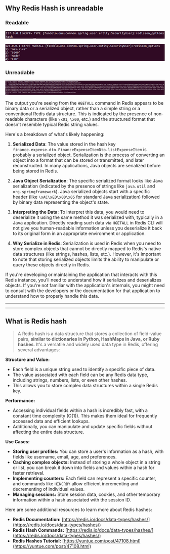 ## Why Redis Hash is unreadable

### Readable 
![](redis-type-check.png)

![](redis-HGETALL.png)

### Unreadable

![](redis-hash-unreadable.png)

The output you're seeing from the `HGETALL` command in Redis appears to be binary data or a serialized object, rather than a simple string or a conventional Redis data structure. This is indicated by the presence of non-readable characters (like `\x01`, `\x00`, etc.) and the structured format that doesn't resemble typical Redis string values.

Here's a breakdown of what's likely happening:

1. **Serialized Data**: The value stored in the hash key `finance.expense.dto.FinanceExpenseItemDto.listExpenseItem` is probably a serialized object. Serialization is the process of converting an object into a format that can be stored or transmitted, and later reconstructed. In many applications, Java objects are serialized before being stored in Redis.

2. **Java Object Serialization**: The specific serialized format looks like Java serialization (indicated by the presence of strings like `java.util` and `org.springframework`). Java serialized objects start with a specific header (like `\xAC\xED\x00\x05` for standard Java serialization) followed by binary data representing the object's state.

3. **Interpreting the Data**: To interpret this data, you would need to deserialize it using the same method it was serialized with, typically in a Java application. Directly reading such data via `HGETALL` in Redis CLI will not give you human-readable information unless you deserialize it back to its original form in an appropriate environment or application.

4. **Why Serialize in Redis**: Serialization is used in Redis when you need to store complex objects that cannot be directly mapped to Redis's native data structures (like strings, hashes, lists, etc.). However, it's important to note that storing serialized objects limits the ability to manipulate or query these objects directly in Redis.

If you're developing or maintaining the application that interacts with this Redis instance, you'll need to understand how it serializes and deserializes objects. If you're not familiar with the application's internals, you might need to consult with the developers or the documentation for that application to understand how to properly handle this data.

----
----

## What is Redis hash

> A Redis hash is a data structure that stores a collection of field-value pairs, **similar to dictionaries in Python, HashMaps in Java, or Ruby hashes**. It's a versatile and widely used data type in Redis, offering several advantages:

**Structure and Value:**

* Each field is a unique string used to identify a specific piece of data.
* The value associated with each field can be any Redis data type, including strings, numbers, lists, or even other hashes.
* This allows you to store complex data structures within a single Redis key.

**Performance:**

* Accessing individual fields within a hash is incredibly fast, with a constant time complexity (O(1)). This makes them ideal for frequently accessed data and efficient lookups.
* Additionally, you can manipulate and update specific fields without affecting the entire data structure.

**Use Cases:**

* **Storing user profiles:** You can store a user's information as a hash, with fields like username, email, age, and preferences.
* **Caching complex objects:** Instead of storing a whole object in a string or list, you can break it down into fields and values within a hash for faster retrieval.
* **Implementing counters:** Each field can represent a specific counter, and commands like `HINCRBY` allow efficient incrementing and decrementing of individual values.
* **Managing sessions:** Store session data, cookies, and other temporary information within a hash associated with the session ID.

Here are some additional resources to learn more about Redis hashes:

* **Redis Documentation:** [https://redis.io/docs/data-types/hashes/](https://redis.io/docs/data-types/hashes/)
* **Redis Hash Commands:** [https://redis.io/docs/data-types/hashes/](https://redis.io/docs/data-types/hashes/)
* **Redis Hashes Tutorial:** [https://yuntue.com/post/47108.html](https://yuntue.com/post/47108.html)